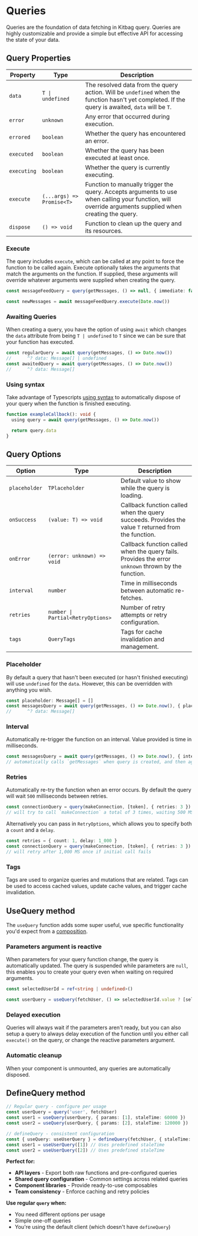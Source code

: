 # Queries

Queries are the foundation of data fetching in Kitbag query. Queries are highly customizable and provide a simple but effective API for accessing the state of your data.

## Query Properties

| Property | Type | Description |
|----------|------|-------------|
| `data` | `T \| undefined` | The resolved data from the query action. Will be `undefined` when the function hasn't yet completed. If the query is awaited, `data` will be `T`. |
| `error` | `unknown` | Any error that occurred during execution. |
| `errored` | `boolean` | Whether the query has encountered an error. |
| `executed` | `boolean` | Whether the query has been executed at least once. |
| `executing` | `boolean` | Whether the query is currently executing. |
| `execute` | `(...args) => Promise<T>` | Function to manually trigger the query. Accepts arguments to use when calling your function, will override arguments supplied when creating the query. |
| `dispose` | `() => void` | Function to clean up the query and its resources. |

### Execute

The query includes `execute`, which can be called at any point to force the function to be called again. Execute optionally takes the arguments that match the arguments on the function. If supplied, these arguments will override whatever arguments were supplied when creating the query.

```ts
const messageFeedQuery = query(getMessages, () => null, { immediate: false })

const newMessages = await messageFeedQuery.execute(Date.now())
```

### Awaiting Queries

When creating a query, you have the option of using `await` which changes the `data` attribute from being `T | undefined` to `T` since we can be sure that your function has executed.

```ts
const regularQuery = await query(getMessages, () => Date.now())
//      ^? data: Message[] | undefined
const awaitedQuery = await query(getMessages, () => Date.now())
//      ^? data: Message[]
```

### Using syntax

Take advantage of Typescripts [using syntax](https://www.typescriptlang.org/docs/handbook/release-notes/typescript-5-2.html#using-declarations-and-explicit-resource-management) to automatically dispose of your query when the function is finished executing.

```ts
function exampleCallback(): void {
  using query = await query(getMessages, () => Date.now())

  return query.data
}
```

## Query Options

| Option | Type | Description |
|--------|------|-------------|
| `placeholder` | `TPlaceholder` | Default value to show while the query is loading. |
| `onSuccess` | `(value: T) => void` | Callback function called when the query succeeds. Provides the value `T` returned from the function. |
| `onError` | `(error: unknown) => void` | Callback function called when the query fails. Provides the error `unknown` thrown by the function. |
| `interval` | `number` | Time in milliseconds between automatic re-fetches. |
| `retries` | `number \| Partial<RetryOptions>` | Number of retry attempts or retry configuration. |
| `tags` | `QueryTags` | Tags for cache invalidation and management. |

### Placeholder

By default a query that hasn't been executed (or hasn't finished executing) will use `undefined` for the `data`. However, this can be overridden with anything you wish.

```ts
const placeholder: Message[] = []
const messagesQuery = await query(getMessages, () => Date.now(), { placeholder })
//      ^? data: Message[]
```

### Interval

Automatically re-trigger the function on an interval. Value provided is time in milliseconds.

```ts
const messagesQuery = await query(getMessages, () => Date.now(), { interval: 30_000 })
// automatically calls `getMessages` when query is created, and then again every 30 seconds
```

### Retries

Automatically re-try the function when an error occurs. By default the query will wait `500` milliseconds between retries.

```ts
const connectionQuery = query(makeConnection, [token], { retries: 3 })
// will try to call `makeConnection` a total of 3 times, waiting 500 MS between each attempt
```

Alternatively you can pass in `RetryOptions`, which allows you to specify both a `count` and a `delay`.

```ts
const retries = { count: 1, delay: 1_000 }
const connectionQuery = query(makeConnection, [token], { retries: 3 })
// will retry after 1,000 MS once if initial call fails
```

### Tags

Tags are used to organize queries and mutations that are related. Tags can be used to access cached values, update cache values, and trigger cache invalidation.

## UseQuery method

The `useQuery` function adds some super useful, vue specific functionality you'd expect from a [composition](https://vuejs.org/guide/extras/composition-api-faq.html).

### Parameters argument is reactive

When parameters for your query function change, the query is automatically updated. The query is suspended while parameters are `null`, this enables you to create your query even when waiting on required arguments.

```ts
const selectedUserId = ref<string | undefined>()

const userQuery = useQuery(fetchUser, () => selectedUserId.value ? [selectedUserId.value] : null)
```

### Delayed execution

Queries will always wait if the parameters aren't ready, but you can also setup a query to always delay execution of the function until you either call `execute()` on the query, or change the reactive parameters argument.

### Automatic cleanup

When your component is unmounted, any queries are automatically disposed.

## DefineQuery method

```ts
// Regular query - configure per usage
const userQuery = query('user', fetchUser)
const user1 = useQuery(userQuery, { params: [1], staleTime: 60000 })
const user2 = useQuery(userQuery, { params: [2], staleTime: 120000 })

// defineQuery - consistent configuration  
const { useQuery: useUserQuery } = defineQuery(fetchUser, { staleTime: 60000 })
const user1 = useUserQuery([1]) // Uses predefined staleTime
const user2 = useUserQuery([2]) // Uses predefined staleTime
```

**Perfect for:**

- **API layers** - Export both raw functions and pre-configured queries
- **Shared query configuration** - Common settings across related queries  
- **Component libraries** - Provide ready-to-use composables
- **Team consistency** - Enforce caching and retry policies

**Use regular `query` when:**

- You need different options per usage
- Simple one-off queries
- You're using the default client (which doesn't have `defineQuery`)
